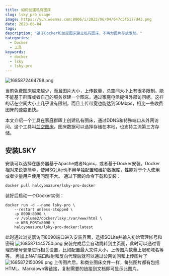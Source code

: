 ```yaml
---
title: 如何创建私有图床
slug: lsky_pro_usage
image: https://yun.weenas.com:8006/i/2023/06/04/647c5f5177d43.png
date: 2023-06-04
tags:
description: "基于Docker和兰空图床建立私有图床，不再为图片存放发愁。"
categories:
  - Docker
  - 工具
keywords:
  - docker
  - lsky
  - lsky-pro
---
```


![1685872464798.png](https://yun.weenas.com:8006/i/2023/06/04/647c5f5177d43.png)

当前免费图床越来越少，而且图片大小，上传数量，总空间大小上有很多限制。能不能基于群晖或者自己的服务器建一个图床，通过家庭电信提供外部访问呢。这样的话在空间大小上几乎没有限制，而且上传带宽也能达到50Mbps，相比一些收费图床的速度更快。

本文介绍一个工具在家庭群晖上创建私有图床，通过DDNS和特殊端口从外网访问。这个工具叫[兰空图床](https://www.lsky.pro/)，图床数据可以选择存储在本地，也支持主流第三方存储。

## 安装LSKY
安装可以选择在服务器基于Apache或者Nginx，或者基于Docker安装。Docker相对来说更简单，使用SQLite也不用单独配置和维护数据库，性能对于个人使用或者少量用户使用问题不大。
通过下面的命令下载和安装：
```
docker pull halcyonazure/lsky-pro-docker
```
装好后启动一个Docker实例：
```
docker run -d --name lsky-pro \
	--restart unless-stopped \
	-p 8090:8090 \
	-v /volume2/docker/lsky:/var/www/html \
	-e WEB_PORT=8090 \
	halcyonazure/lsky-pro-docker:latest
```
此时通过浏览器访问8090端口进入安装界面，选择SQLite并输入初始管理帐号和密码
![1685871445750.png](https://yun.weenas.com:8006/i/2023/06/04/647c5b5668471.png)
安装完成后会自动跳转到主页面，此时可以通过管理员帐号登录进行相关设置，比如配置最大文件大小，上传图片数量上限和域名等等。
再加上NAT端口映射和反向代理后就可以通过公网访问和上传图片了
![1685872150099.png](https://yun.weenas.com:8006/i/2023/06/04/647c5e16d359a.png)
上传图片后，和商业图床文件一样，每张图片都有包括HTML、Markdown等链接，复制需要的链接到文档即可显示此图片。
